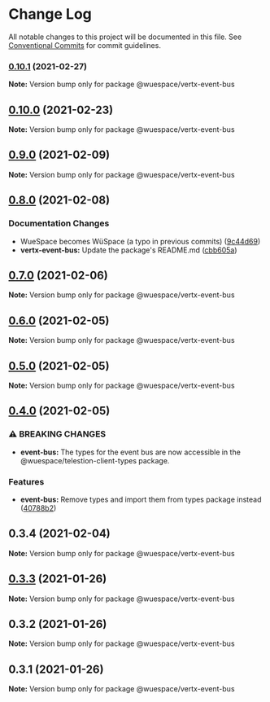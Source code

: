 # Change Log

All notable changes to this project will be documented in this file.
See [Conventional Commits](https://conventionalcommits.org) for commit guidelines.

### [0.10.1](https://github.com/TelestionTeam/telestion-client/compare/v0.10.0...v0.10.1) (2021-02-27)

**Note:** Version bump only for package @wuespace/vertx-event-bus





## [0.10.0](https://github.com/TelestionTeam/telestion-client/compare/v0.9.0...v0.10.0) (2021-02-23)

**Note:** Version bump only for package @wuespace/vertx-event-bus





## [0.9.0](https://github.com/TelestionTeam/telestion-client/compare/v0.8.0...v0.9.0) (2021-02-09)

**Note:** Version bump only for package @wuespace/vertx-event-bus





## [0.8.0](https://github.com/TelestionTeam/telestion-client/compare/v0.7.1...v0.8.0) (2021-02-08)


### Documentation Changes

* WueSpace becomes WüSpace (a typo in previous commits) ([9c44d69](https://github.com/TelestionTeam/telestion-client/commit/9c44d696f0d5502ce5222a90011e892b8a7054c2))
* **vertx-event-bus:** Update the package's README.md ([cbb605a](https://github.com/TelestionTeam/telestion-client/commit/cbb605ad78a2015caa276ff9fdeac436b8dc6847))



## [0.7.0](https://github.com/TelestionTeam/telestion-client/compare/v0.6.1...v0.7.0) (2021-02-06)

**Note:** Version bump only for package @wuespace/vertx-event-bus





## [0.6.0](https://github.com/TelestionTeam/telestion-client/compare/v0.5.0...v0.6.0) (2021-02-05)

**Note:** Version bump only for package @wuespace/vertx-event-bus





## [0.5.0](https://github.com/TelestionTeam/telestion-client/compare/v0.4.0...v0.5.0) (2021-02-05)

**Note:** Version bump only for package @wuespace/vertx-event-bus





## [0.4.0](https://github.com/TelestionTeam/telestion-client/compare/v0.3.3...v0.4.0) (2021-02-05)


### ⚠ BREAKING CHANGES

* **event-bus:** The types for the event bus are now accessible in the @wuespace/telestion-client-types package.

### Features

* **event-bus:** Remove types and import them from types package instead ([40788b2](https://github.com/TelestionTeam/telestion-client/commit/40788b251dc4dc3060a414092b75eb069cde7438))



## 0.3.4 (2021-02-04)

**Note:** Version bump only for package @wuespace/vertx-event-bus





## [0.3.3](https://github.com/TelestionTeam/telestion-client/compare/v0.3.2...v0.3.3) (2021-01-26)

**Note:** Version bump only for package @wuespace/vertx-event-bus

## 0.3.2 (2021-01-26)

**Note:** Version bump only for package @wuespace/vertx-event-bus

## 0.3.1 (2021-01-26)

**Note:** Version bump only for package @wuespace/vertx-event-bus
